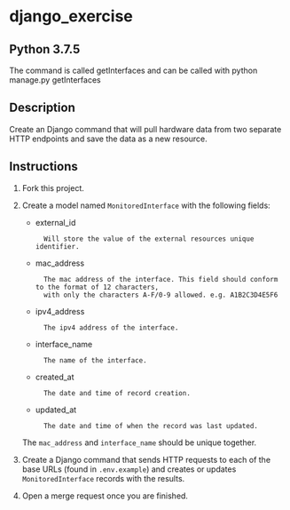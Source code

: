 # django_exercise

## Python 3.7.5

The command is called getInterfaces and can be called with python manage.py getInterfaces

## Description

Create an Django command that will pull hardware data from two separate HTTP endpoints 
and save the data as a new resource.

## Instructions

1. Fork this project.

2. Create a model named `MonitoredInterface` with the following fields:

    - external_id
        ```
          Will store the value of the external resources unique identifier. 
        ```
    - mac_address
        ```
          The mac address of the interface. This field should conform to the format of 12 characters, 
          with only the characters A-F/0-9 allowed. e.g. A1B2C3D4E5F6
        ```
    - ipv4_address
        ```
          The ipv4 address of the interface.
        ```
    - interface_name
        ```
          The name of the interface.
        ```
    - created_at
        ```
          The date and time of record creation.
        ```
    - updated_at
        ```
          The date and time of when the record was last updated.
        ```
      
    The `mac_address` and `interface_name` should be unique together.
      
 3. Create a Django command that sends HTTP requests to each of the base URLs (found in `.env.example`) and
    creates or updates `MonitoredInterface` records with the results.
    
 4. Open a merge request once you are finished.
